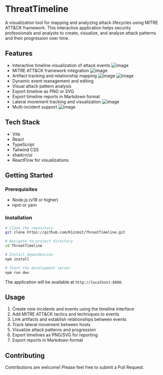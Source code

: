 # ThreatTimeline

A visualization tool for mapping and analyzing attack lifecycles using MITRE ATT&CK framework. This interactive application helps security professionals and analysts to create, visualize, and analyze attack patterns and their progression over time.

## Features

- Interactive timeline visualization of attack events
![image](https://github.com/user-attachments/assets/55646593-209c-4f27-8b0c-5ecd69e1b00c)
- MITRE ATT&CK framework integration
![image](https://github.com/user-attachments/assets/7f6b3922-4c06-4c1f-97e3-9b9f7adace3f)
- Artifact tracking and relationship mapping
![image](https://github.com/user-attachments/assets/e9877af4-54e8-4f27-9c29-21a850e35844)
![image](https://github.com/user-attachments/assets/cb25f0d1-45a7-4321-8398-4af65142bbd9)
- Dynamic event management and editing
- Visual attack pattern analysis
- Export timeline as PNG or SVG
- Export timeline reports in Markdown format
- Lateral movement tracking and visualization
![image](https://github.com/user-attachments/assets/d9efe2f5-6933-453c-a0bb-2f3656ccba83)
- Multi-incident support
![image](https://github.com/user-attachments/assets/08a2e538-3166-45ee-a0a0-a6ef5bb2ad7d)

## Tech Stack

- Vite
- React
- TypeScript
- Tailwind CSS
- shadcn/ui
- ReactFlow for visualizations

## Getting Started

### Prerequisites

- Node.js (v18 or higher)
- npm or yarn

### Installation

```bash
# Clone the repository
git clone https://github.com/K1zzmit/ThreatTimeline.git

# Navigate to project directory
cd ThreatTimeline

# Install dependencies
npm install

# Start the development server
npm run dev
```

The application will be available at `http://localhost:8080`.

## Usage

1. Create new incidents and events using the timeline interface
2. Add MITRE ATT&CK tactics and techniques to events
3. Link artifacts and establish relationships between events
4. Track lateral movement between hosts
5. Visualize attack patterns and progression
6. Export timelines as PNG/SVG for reporting
7. Export reports in Markdown format

## Contributing

Contributions are welcome! Please feel free to submit a Pull Request.
